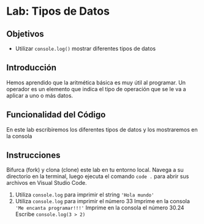 # Lab: Tipos de Datos

## Objetivos
- Utilizar `console.log()` mostrar diferentes tipos de datos


## Introducción 
Hemos aprendido que la aritmética básica es muy útil al programar. Un operador es un elemento que indica el tipo de operación que se le va a aplicar a uno o más datos.


## Funcionalidad del Código
En este lab escribiremos los diferentes tipos de datos y los mostraremos en la consola

## Instrucciones 
Bifurca (fork) y clona (clone) este lab en tu entorno local. Navega a su directorio en la terminal, luego ejecuta el comando `code .` para abrir sus archivos en Visual Studio Code. 

1. Utiliza `console.log` para imprimir el string `'Hola mundo'`
2. Utiliza `console.log` para imprimir el número 33
Imprime en la consola `'Me encanta programar!!!'`
Imprime en la consola el número 30.24
Escribe `console.log(3 > 2)`